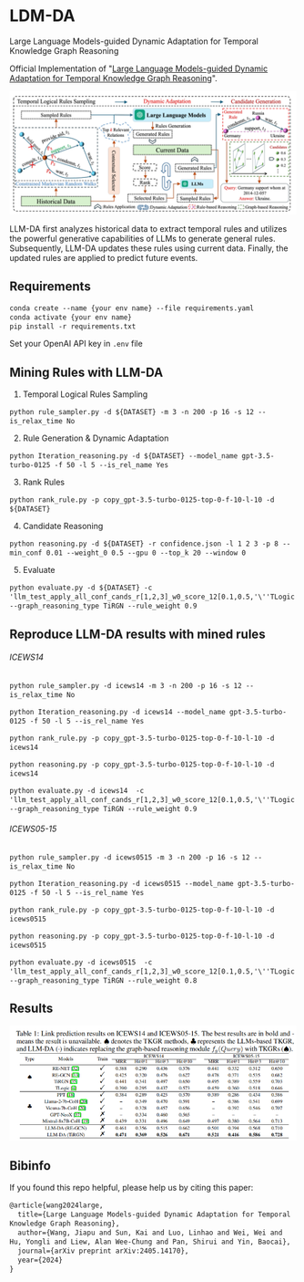 
# LDM-DA
Large Language Models-guided Dynamic Adaptation for Temporal Knowledge Graph Reasoning

Official Implementation of "[Large Language Models-guided Dynamic Adaptation for Temporal Knowledge Graph Reasoning](https://arxiv.org/pdf/2405.14170)".

<img src="resources/model.png" width = "800" />

LLM-DA first analyzes historical data to extract temporal rules and utilizes the powerful generative capabilities of LLMs to generate general rules. Subsequently, LLM-DA updates these rules using current data. Finally, the updated rules are applied
to predict future events.

## Requirements
```
conda create --name {your env name} --file requirements.yaml
conda activate {your env name}
pip install -r requirements.txt
```
Set your OpenAI API key in `.env` file

## Mining Rules with LLM-DA
 
1.  Temporal Logical Rules Sampling
```
python rule_sampler.py -d ${DATASET} -m 3 -n 200 -p 16 -s 12 --is_relax_time No
```
2. Rule Generation & Dynamic Adaptation
```
python Iteration_reasoning.py -d ${DATASET} --model_name gpt-3.5-turbo-0125 -f 50 -l 5 --is_rel_name Yes 
```

3. Rank Rules
```
python rank_rule.py -p copy_gpt-3.5-turbo-0125-top-0-f-10-l-10 -d ${DATASET} 
```

4.  Candidate Reasoning
```
python reasoning.py -d ${DATASET} -r confidence.json -l 1 2 3 -p 8 --min_conf 0.01 --weight_0 0.5 --gpu 0 --top_k 20 --window 0
```
5. Evaluate
```
python evaluate.py -d ${DATASET} -c 'llm_test_apply_all_conf_cands_r[1,2,3]_w0_score_12[0.1,0.5,'\''TLogic'\'',0.0,0.01,0]_top_20_et_origin.json' --graph_reasoning_type TiRGN --rule_weight 0.9
```

## Reproduce LLM-DA results with mined rules
###### ICEWS14
```
python rule_sampler.py -d icews14 -m 3 -n 200 -p 16 -s 12 --is_relax_time No
```

```
python Iteration_reasoning.py -d icews14 --model_name gpt-3.5-turbo-0125 -f 50 -l 5 --is_rel_name Yes 
```

```
python rank_rule.py -p copy_gpt-3.5-turbo-0125-top-0-f-10-l-10 -d icews14
```

```
python reasoning.py -p copy_gpt-3.5-turbo-0125-top-0-f-10-l-10 -d icews14 
```

```
python evaluate.py -d icews14  -c 'llm_test_apply_all_conf_cands_r[1,2,3]_w0_score_12[0.1,0.5,'\''TLogic'\'',0.0,0.01,0]_top_20_et_origin.json' --graph_reasoning_type TiRGN --rule_weight 0.9
```

###### ICEWS05-15
```
python rule_sampler.py -d icews0515 -m 3 -n 200 -p 16 -s 12 --is_relax_time No
```

```
python Iteration_reasoning.py -d icews0515 --model_name gpt-3.5-turbo-0125 -f 50 -l 5 --is_rel_name Yes 
```

```
python rank_rule.py -p copy_gpt-3.5-turbo-0125-top-0-f-10-l-10 -d icews0515
```

```
python reasoning.py -p copy_gpt-3.5-turbo-0125-top-0-f-10-l-10 -d icews0515 
```

```
python evaluate.py -d icews0515  -c 'llm_test_apply_all_conf_cands_r[1,2,3]_w0_score_12[0.1,0.5,'\''TLogic'\'',0.0,0.01,0]_top_20_et_origin.json' --graph_reasoning_type TiRGN --rule_weight 0.8
```

## Results
<img src="resources/results.png" width = "800" />

## Bibinfo
If you found this repo helpful, please help us by citing this paper:
```
@article{wang2024large,
  title={Large Language Models-guided Dynamic Adaptation for Temporal Knowledge Graph Reasoning},
  author={Wang, Jiapu and Sun, Kai and Luo, Linhao and Wei, Wei and Hu, Yongli and Liew, Alan Wee-Chung and Pan, Shirui and Yin, Baocai},
  journal={arXiv preprint arXiv:2405.14170},
  year={2024}
}
```


